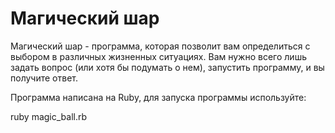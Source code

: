 # Магический шар

Магический шар - программа, которая позволит вам определиться с выбором в различных жизненных ситуациях.
Вам нужно всего лишь задать вопрос (или хотя бы подумать о нем), запустить программу, и вы получите ответ.

Программа написана на Ruby, для запуска программы используйте:

ruby magic_ball.rb
